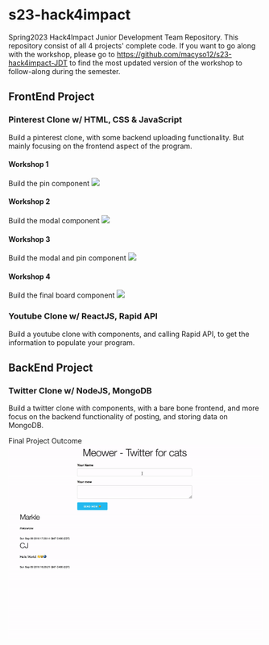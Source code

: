 # s23-hack4impact
Spring2023 Hack4Impact Junior Development Team Repository. This repository consist of all 4 projects' complete code. If you want to go along with the workshop, please go to https://github.com/macyso12/s23-hack4impact-JDT to find the most updated version of the workshop to follow-along during the semester.

## FrontEnd Project

### Pinterest Clone w/ HTML, CSS & JavaScript
Build a pinterest clone, with some backend uploading functionality. But mainly focusing on the frontend aspect of the program.

#### Workshop 1
Build the pin component 
![](./workshop-result/Workshop1Result.gif)

#### Workshop 2 
Build the modal component
![](./workshop-result/Workshop2Result.gif)

#### Workshop 3
Build the modal and pin component
![](./workshop-result/Workshop3Result.gif)

#### Workshop 4
Build the final board component
![](./workshop-result/Workshop4Result.gif)

### Youtube Clone w/ ReactJS, Rapid API
Build a youtube clone with components, and calling Rapid API, to get the information to populate your program.

## BackEnd Project

### Twitter Clone w/ NodeJS, MongoDB
Build a twitter clone with components, with a bare bone frontend, and more focus on the backend functionality of posting, and storing data on MongoDB.

Final Project Outcome
![](./twitter-clone/example-site.gif)